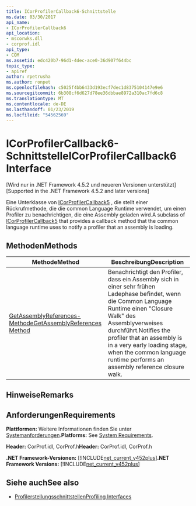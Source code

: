 ```yaml
---
title: ICorProfilerCallback6-Schnittstelle
ms.date: 03/30/2017
api_name:
- ICorProfilerCallback6
api_location:
- mscorwks.dll
- corprof.idl
api_type:
- COM
ms.assetid: edc420b7-96d1-4dec-ace0-36d907f644bc
topic_type:
- apiref
author: rpetrusha
ms.author: ronpet
ms.openlocfilehash: c5025f4bb6433d193ecf7dec1d8375104147e9e6
ms.sourcegitcommit: 6b308cf6d627d78ee36dbbae8972a310ac7fd6c8
ms.translationtype: MT
ms.contentlocale: de-DE
ms.lasthandoff: 01/23/2019
ms.locfileid: "54562569"
---
```

# <a name="icorprofilercallback6-interface"></a><span data-ttu-id="a2f2c-102">ICorProfilerCallback6-Schnittstelle</span><span class="sxs-lookup"><span data-stu-id="a2f2c-102">ICorProfilerCallback6 Interface</span></span>
<span data-ttu-id="a2f2c-103">[Wird nur in .NET Framework 4.5.2 und neueren Versionen unterstützt]</span><span class="sxs-lookup"><span data-stu-id="a2f2c-103">[Supported in the .NET Framework 4.5.2 and later versions]</span></span>  
  
 <span data-ttu-id="a2f2c-104">Eine Unterklasse von [ICorProfilerCallback5](../../../../docs/framework/unmanaged-api/profiling/icorprofilercallback5-interface.md) , die stellt einer Rückrufmethode, die die common Language Runtime verwendet, um einen Profiler zu benachrichtigen, die eine Assembly geladen wird.</span><span class="sxs-lookup"><span data-stu-id="a2f2c-104">A subclass of [ICorProfilerCallback5](../../../../docs/framework/unmanaged-api/profiling/icorprofilercallback5-interface.md) that provides a callback method that the common language runtime uses to notify a profiler that an assembly is loading.</span></span>  
  
## <a name="methods"></a><span data-ttu-id="a2f2c-105">Methoden</span><span class="sxs-lookup"><span data-stu-id="a2f2c-105">Methods</span></span>  
  
|<span data-ttu-id="a2f2c-106">Methode</span><span class="sxs-lookup"><span data-stu-id="a2f2c-106">Method</span></span>|<span data-ttu-id="a2f2c-107">Beschreibung</span><span class="sxs-lookup"><span data-stu-id="a2f2c-107">Description</span></span>|  
|------------|-----------------|  
|[<span data-ttu-id="a2f2c-108">GetAssemblyReferences-Methode</span><span class="sxs-lookup"><span data-stu-id="a2f2c-108">GetAssemblyReferences Method</span></span>](../../../../docs/framework/unmanaged-api/profiling/icorprofilercallback6-getassemblyreferences-method.md)|<span data-ttu-id="a2f2c-109">Benachrichtigt den Profiler, dass ein Assembly sich in einer sehr frühen Ladephase befindet, wenn die Common Language Runtime einen "Closure Walk" des Assemblyverweises durchführt.</span><span class="sxs-lookup"><span data-stu-id="a2f2c-109">Notifies the profiler that an assembly is in a very early loading stage, when the common language runtime performs an assembly reference closure walk.</span></span>|  
  
## <a name="remarks"></a><span data-ttu-id="a2f2c-110">Hinweise</span><span class="sxs-lookup"><span data-stu-id="a2f2c-110">Remarks</span></span>  
  
## <a name="requirements"></a><span data-ttu-id="a2f2c-111">Anforderungen</span><span class="sxs-lookup"><span data-stu-id="a2f2c-111">Requirements</span></span>  
 <span data-ttu-id="a2f2c-112">**Plattformen:** Weitere Informationen finden Sie unter [Systemanforderungen](../../../../docs/framework/get-started/system-requirements.md).</span><span class="sxs-lookup"><span data-stu-id="a2f2c-112">**Platforms:** See [System Requirements](../../../../docs/framework/get-started/system-requirements.md).</span></span>  
  
 <span data-ttu-id="a2f2c-113">**Header:** CorProf.idl, CorProf.h</span><span class="sxs-lookup"><span data-stu-id="a2f2c-113">**Header:** CorProf.idl, CorProf.h</span></span>  
  
 <span data-ttu-id="a2f2c-114">**.NET Framework-Versionen:** [!INCLUDE[net_current_v452plus](../../../../includes/net-current-v452plus-md.md)]</span><span class="sxs-lookup"><span data-stu-id="a2f2c-114">**.NET Framework Versions:** [!INCLUDE[net_current_v452plus](../../../../includes/net-current-v452plus-md.md)]</span></span>  
  
## <a name="see-also"></a><span data-ttu-id="a2f2c-115">Siehe auch</span><span class="sxs-lookup"><span data-stu-id="a2f2c-115">See also</span></span>
- [<span data-ttu-id="a2f2c-116">Profilerstellungsschnittstellen</span><span class="sxs-lookup"><span data-stu-id="a2f2c-116">Profiling Interfaces</span></span>](../../../../docs/framework/unmanaged-api/profiling/profiling-interfaces.md)
